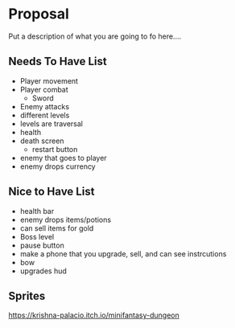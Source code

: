 # Proposal

Put a description of what you are going to fo here....

## Needs To Have List

- Player movement
- Player combat
  - Sword 
- Enemy attacks
- different levels
- levels are traversal
- health
- death screen
  - restart button
- enemy that goes to player
- enemy drops currency

## Nice to Have List

- health bar
- enemy drops items/potions
- can sell items for gold
- Boss level
- pause button
- make a phone that you upgrade, sell, and can see instrcutions
- bow
- upgrades hud

## Sprites
https://krishna-palacio.itch.io/minifantasy-dungeon 

